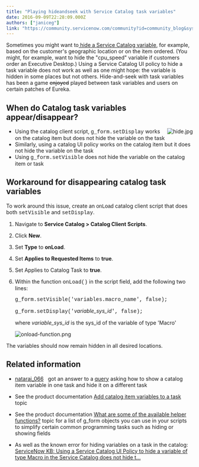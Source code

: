 ```yaml
---
title: "Playing hideandseek with Service Catalog task variables"
date: 2016-09-09T22:28:09.000Z
authors: ["janiceg"]
link: "https://community.servicenow.com/community?id=community_blog&sys_id=44ac2225dbd0dbc01dcaf3231f9619db"
---
```

<p>Sometimes you might want to<a title="i.service-now.com/kb_view.do?sysparm_article=KB0546699" href="https://hi.service-now.com/kb_view.do?sysparm_article=KB0546699"> hide a Service Catalog variable</a>, for example, based on the customer's geographic location or on the item ordered. (You might, for example, want to hide the "cpu_speed" variable if customers order an Executive Desktop.) Using a Service Catalog UI policy to hide a task variable does not work as well as one might hope: th<span style="text-align: start;">e variable is hidden in some places but not others. Hide-and-seek with task variables has been a game <span style="text-decoration: line-through;">enjoyed</span> played between task variables and users on certain patches of Eureka.</span></p><p></p><h2><span style="text-align: start;">When do Catalog task variables appear/disappear?</span></h2><div style="float: right; clear: left;"><img   alt="hide.jpg" class="image-1 jive-image" src="4cadd986db5cd344e9737a9e0f9619e6.iix" style="height: auto;"/></div><ul><li>Using the catalog client script, <span style="font-family: courier new,courier;">g_form.setDisplay</span> works on the catalog item but does not hide the variable on the task</li><li>Similarly, using a catalog UI policy works on the catalog item but it does not hide the variable on the task</li><li>Using <span style="font-family: courier new,courier;">g_form.setVisible</span> does not hide the variable on the catalog item or task</li></ul><p></p><h2><span style="text-align: start;">Workaround for disappearing catalog task variables</span></h2><p>To work around this issue, create an <span style="font-family: arial,helvetica,sans-serif;">onLoad</span> catalog client script that does both <span style="font-family: 'courier new', courier;">setVisible</span> and <span style="font-family: 'courier new', courier;">setDisplay</span>.</p><ol><li><p>Navigate to <strong>Service Catalog &gt; Catalog Client Scripts</strong>.</p></li><li><p>Click <strong>New</strong>.</p></li><li><p>Set <strong>Type</strong> to <strong>onLoad</strong>.</p></li><li><p>Set <strong>Applies to Requested Items</strong> to <strong>true</strong>.</p></li><li><p>Set Applies to Catalog Task to <strong>true</strong>.</p></li><li><p>Within the function <span style="font-family: courier new,courier;">onLoad()</span> in the script field, add the following two lines:</p><p><span style="font-family: 'courier new',courier;">g_form.setVisible('variables.macro_name', false);</span></p><p><span style="font-family: 'courier new',courier;">g_form.setDisplay('</span><em>variable_sys_id</em><span style="font-family: 'courier new',courier;">', false);</span></p><p>where <em>variable_sys_id</em> is the sys_id of the variable of type 'Macro'</p><p></p><img  alt="onload-function.png" class="image-2 jive-image" src="d747788adb989304b322f4621f9619cc.iix" style="height: auto; display: block; margin-left: auto; margin-right: auto;"/></li></ol><p></p><p>The variables should now remain hidden in all desired locations.</p><p></p><h2><span style="text-align: start;">Related information</span></h2><ul><li><p><a title="nataraj_066" __default_attr="20848" __jive_macro_name="user" class="jive_macro jive_macro_user" data-orig-content="nataraj_066" data-renderedposition="1020.4403076171875_37.99715805053711_92_16" href="/community?id=community_user_profile&user=88019ea1db981fc09c9ffb651f96199e">nataraj_066</a>   got an answer to a <a title="" _jive_internal="true" href="/community?id=community_question&sys_id=a81e0faddb9cdbc01dcaf3231f9619a0" target="_blank">query</a> asking how to show a catalog item variable in one task and hide it on a different task</p></li><li><p>See the product documentation <a title="ocs.servicenow.com/bundle/geneva-it-service-management/page/product/service_catalog_management/task/t_AddCatalogItemVariablesToATask.html" href="https://docs.servicenow.com/bundle/geneva-it-service-management/page/product/service_catalog_management/task/t_AddCatalogItemVariablesToATask.html">Add catalog item variables to a task</a> topic</p></li><li><p>See the product documentation <a title="ocs.servicenow.com/bundle/geneva-servicenow-platform/page/script/client_scripts/reference/r_AvailableHelperFunctions.html" href="https://docs.servicenow.com/bundle/geneva-servicenow-platform/page/script/client_scripts/reference/r_AvailableHelperFunctions.html" target="_blank">What are some of the available helper functions?</a> topic for a list of g_form objects you can use in your scripts to simplify certain common programming tasks such as hiding or showing fields</p></li><li>As well as the known error for hiding variables on a task in the catalog: <a href="https://hi.service-now.com/kb_view.do?sysparm_article=KB0546699" title="https://hi.service-now.com/kb_view.do?sysparm_article=KB0546699">ServiceNow KB: Using a Service Catalog UI Policy to hide a variable of type Macro in the Service Catalog does not hide t…</a></li></ul>